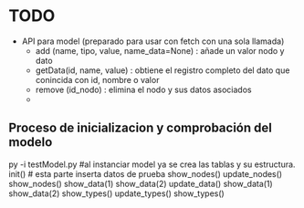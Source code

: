 # TODO 
- API para model (preparado para usar con fetch con una sola llamada)
    - add (name, tipo, value, name_data=None) : añade un valor nodo y dato
    - getData(id, name, value) : obtiene el registro completo del dato que conincida con id, nombre o valor
    - remove (id_nodo) : elimina el nodo y sus datos asociados 
    - 



## Proceso de inicializacion y comprobación del modelo
py -i testModel.py #al instanciar model ya se crea las tablas y su estructura.
init() # esta parte inserta datos de prueba
show_nodes()
update_nodes()
show_nodes()
show_data(1)
show_data(2)
update_data()
show_data(1)
show_data(2)
show_types()
update_types()
show_types()

